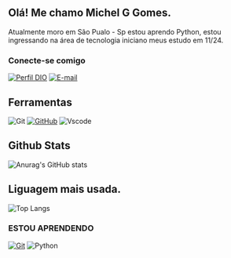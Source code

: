 ## Olá! Me chamo Michel G Gomes.

Atualmente moro em São Pualo - Sp estou aprendo Python, estou ingressando na área de tecnologia iniciano meus estudo em 11/24.


### Conecte-se comigo
[![Perfil DIO](https://img.shields.io/badge/-Meu%20Perfil%20na%20DIO-30A3DC?style=for-the-badge)](https://web.dio.me/users/michelgongomes)
[![E-mail](https://img.shields.io/badge/-Email-000?style=for-the-badge&logo=gmail&logoColor=AA42F7)](mailto:michelgongomes@gmail.com)

## Ferramentas

![Git](https://img.shields.io/badge/GIT-E44C30?style=for-the-badge&logo=git&logoColor=white)
[![GitHub](https://img.shields.io/badge/GitHub-000?style=for-the-badge&logo=github&logoColor=30A3DC)]()
![Vscode](https://img.shields.io/badge/Vscode-007ACC?style=for-the-badge&logo=visual-studio-code&logoColor=white)

## Github Stats

![Anurag's GitHub stats](https://github-readme-stats.vercel.app/api?username=uNote-MGG&show=reviews,discussions_started,discussions_answered,prs_merged,prs_merged_percentage,theme=transparent&bg_color=000&border_color=30A3DC&show_icons=true&icon_color=30A3DC&title_color=E94D5F&text_color=FFF)

## Liguagem mais usada.

![Top Langs](https://github-readme-stats-git-masterrstaa-rickstaa.vercel.app/api/top-langs/?username=uNote-MGG&bg_color=000&border_color=30A3DC&title_color=E94D5F&text_color=FFF)

 ### ESTOU APRENDENDO
 
[![Git](https://img.shields.io/badge/Git-000?style=for-the-badge&logo=git&logoColor=E94D5F)]()
![Python](https://img.shields.io/badge/python-000?style=for-the-badge&logo=python&logoColor=ffdd54)
